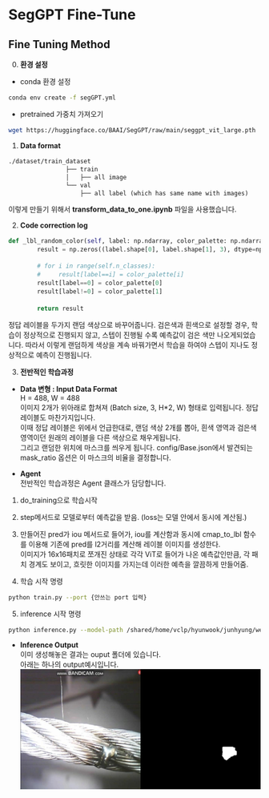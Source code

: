 # SegGPT Fine-Tune  
## Fine Tuning Method
0. **환경 설정**  
* conda 환경 설정  
```bash
conda env create -f segGPT.yml
```  
* pretrained 가중치 가져오기
```bash
wget https://huggingface.co/BAAI/SegGPT/raw/main/seggpt_vit_large.pth
```  

1. **Data format**  
```
./dataset/train_dataset
                ├── train
                │   ├── all image
                └── val
                    ├── all label (which has same name with images)

```  
이렇게 만들기 위해서 **transform_data_to_one.ipynb** 파일을 사용했습니다.

2. **Code correction log**  

``` python
def _lbl_random_color(self, label: np.ndarray, color_palette: np.ndarray):
        result = np.zeros((label.shape[0], label.shape[1], 3), dtype=np.uint8)

        # for i in range(self.n_classes):
        #     result[label==i] = color_palette[i]
        result[label==0] = color_palette[0]
        result[label!=0] = color_palette[1]
        
        return result
```  
정답 레이블을 두가지 랜덤 색상으로 바꾸어줍니다. 검은색과 흰색으로 설정할 경우, 학습이 정상적으로 진행되지 않고, 스텝이 진행될 수록 예측값이 검은 색만 나오게되었습니다. 따라서 이렇게 랜덤하게 색상을 계속 바꿔가면서 학습을 하여야 스텝이 지나도 정상적으로 예측이 진행됩니다.

3. **전반적인 학습과정**  
* **Data 변형 : Input Data Format**  
H = 488, W = 488  
이미지 2개가 위아래로 합쳐져 (Batch size, 3, H*2, W) 형태로 입력됩니다. 정답 레이블도 마찬가지입니다.  
이때 정답 레이블은 위에서 언급한대로, 랜덤 색상 2개를 뽑아, 흰색 영역과 검은색 영역이던 원래의 레이블을 다른 색상으로 채우게됩니다.  
그리고 랜덤한 위치에 마스크를 씌우게 됩니다. config/Base.json에서 발견되는 mask_ratio 옵션은 이 마스크의 비율을 결정합니다.  

* **Agent**  
전반적인 학습과정은 Agent 클래스가 담당합니다.  
1. do_training으로 학습시작
2. step메서드로 모델로부터 예측값을 받음. (loss는 모델 안에서 동시에 계산됨.)
3. 만들어진 pred가 iou 메서드로 들어가, iou를 계산함과 동시에 cmap_to_lbl 함수를 이용해 기존에 pred를 l2거리를 계산해 레이블 이미지를 생성한다.  
이미지가 16x16패치로 쪼개진 상태로 각각 ViT로 들어가 나온 예측값인만큼, 각 패치 경계도 보이고, 흐릿한 이미지를 가지는데 이러한 예측을 깔끔하게 만들어줌.  

4. 학습 시작 명령
```bash
python train.py --port {안쓰는 port 입력}
```
5. inference 시작 명령
```bash
python inference.py --model-path /shared/home/vclp/hyunwook/junhyung/weights/segGPT/1721928987/weights/current_pt.pt --prompt-img-dir /shared/home/vclp/hyunwook/junhyung/segGPT_origin/SegGPT-FineTune/dataset/train_dataset/train/images --prompt-label-dir /shared/home/vclp/hyunwook/junhyung/segGPT_origin/SegGPT-FineTune/dataset/train_dataset/train/labels --dataset-dir /shared/home/vclp/hyunwook/junhyung/segGPT_origin/SegGPT-FineTune/dataset/train_dataset/val/images --mapping /shared/home/vclp/hyunwook/junhyung/segGPT_origin/SegGPT-FineTune/mappings/mapping_vit_filtered.json --top-k 1 --outdir /shared/home/vclp/hyunwook/junhyung/segGPT_origin/SegGPT-FineTune/output --split 2
```  

* **Inference Output**  
이미 생성해놓은 결과는 ouput 폴더에 있습니다.  
아래는 하나의 output예시입니다.
![outputImage](./output/concat/thunderbolt_000925.jpg)

